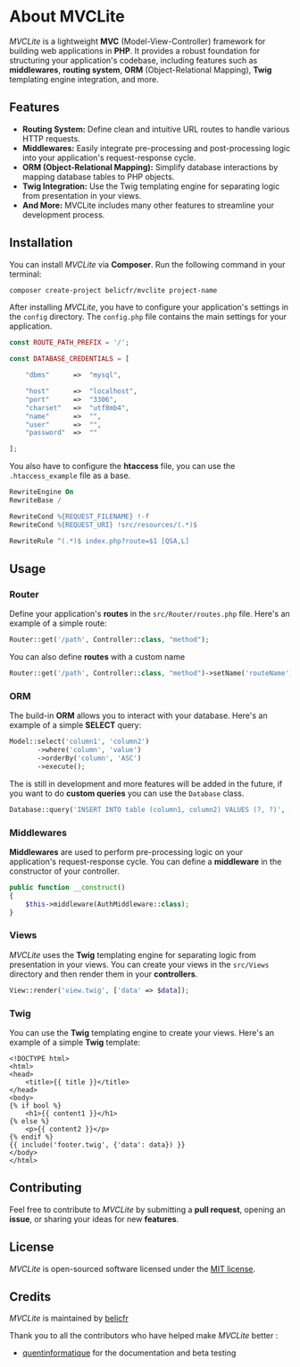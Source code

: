 # About MVCLite 

*MVCLite* is a lightweight **MVC** (Model-View-Controller) framework for building web applications in **PHP**. It provides a robust foundation for structuring your application's codebase, including features such as **middlewares**, **routing system**, **ORM** (Object-Relational Mapping), **Twig** templating engine integration, and more.

## Features

- **Routing System:** Define clean and intuitive URL routes to handle various HTTP requests.
- **Middlewares:** Easily integrate pre-processing and post-processing logic into your application's request-response cycle.
- **ORM (Object-Relational Mapping):** Simplify database interactions by mapping database tables to PHP objects.
- **Twig Integration:** Use the Twig templating engine for separating logic from presentation in your views.
- **And More:** MVCLite includes many other features to streamline your development process.

## Installation

You can install *MVCLite* via **Composer**. Run the following command in your terminal:

```bash
composer create-project belicfr/mvclite project-name
```

After installing *MVCLite*, you have to configure your application's settings in the `config` directory. The `config.php` file contains the main settings for your application.

```php
const ROUTE_PATH_PREFIX = '/';

const DATABASE_CREDENTIALS = [

    "dbms"      =>  "mysql",

    "host"      =>  "localhost",
    "port"      =>  "3306",
    "charset"   =>  "utf8mb4",
    "name"      =>  "",
    "user"      =>  "",
    "password"  =>  ""

];
```

You also have to configure the **htaccess** file, you can use the `.htaccess_example` file as a base.

```apache
RewriteEngine On
RewriteBase /

RewriteCond %{REQUEST_FILENAME} !-f
RewriteCond %{REQUEST_URI} !src/resources/(.*)$

RewriteRule ^(.*)$ index.php?route=$1 [QSA,L]
```

## Usage

### Router

Define your application's **routes** in the `src/Router/routes.php` file. Here's an example of a simple route:

```php
Router::get('/path', Controller::class, "method");
```

You can also define **routes** with a custom name 
```php
Router::get('/path', Controller::class, "method")->setName('routeName');
```

### ORM

The build-in **ORM** allows you to interact with your database. Here's an example of a simple **SELECT** query:

```php
Model::select('column1', 'column2')
       ->where('column', 'value')
       ->orderBy('column', 'ASC')
       ->execute();
```

The is still in development and more features will be added in the future, if you want to do **custom queries** you can use the `Database` class.

```php	
Database::query('INSERT INTO table (column1, column2) VALUES (?, ?)', ['value1', 'value2']);
```

### Middlewares

**Middlewares** are used to perform pre-processing logic on your application's request-response cycle. You can define a **middleware** in the constructor of your controller.

```php
public function __construct()
{
    $this->middleware(AuthMiddleware::class);
}
```

### Views

*MVCLite* uses the **Twig** templating engine for separating logic from presentation in your views. You can create your views in the `src/Views` directory and then render them in your **controllers**.

```php
View::render('view.twig', ['data' => $data]);
```

### Twig

You can use the **Twig** templating engine to create your views. Here's an example of a simple **Twig** template:

```twig
<!DOCTYPE html>
<html>
<head>
    <title>{{ title }}</title>
</head>
<body>
{% if bool %}
    <h1>{{ content1 }}</h1>
{% else %}
    <p>{{ content2 }}</p>
{% endif %}
{{ include('footer.twig', {'data': data}) }}
</body>
</html>
```

## Contributing

Feel free to contribute to *MVCLite* by submitting a **pull request**, opening an **issue**, or sharing your ideas for new **features**.

## License

*MVCLite* is open-sourced software licensed under the [MIT license](https://opensource.org/licenses/MIT).

## Credits

*MVCLite* is maintained by [belicfr](https://github.com/belicfr)

Thank you to all the contributors who have helped make *MVCLite* better : 
- [quentinformatique](https://github.com/quentinformatique) for the documentation and beta testing 
